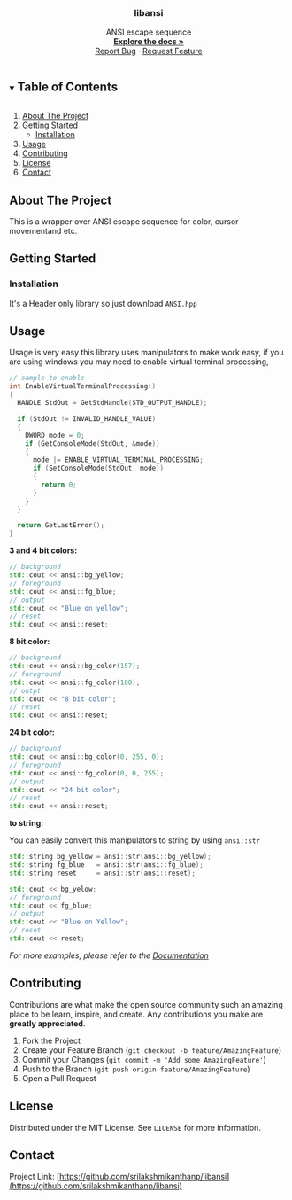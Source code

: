 <!--
 Copyright (c) 2021 Sri Lakshmi Kanthan P
 
 This software is released under the MIT License.
 https://opensource.org/licenses/MIT
-->

<!-- PROJECT LOGO -->
<br />
  <h3 align="center">libansi</h3>

  <p align="center">
    ANSI escape sequence
    <br />
    <a href="https://srilakshmikanthanp.github.io/ANSI/docs/html"><strong>Explore the docs »</strong></a>
    <br />
    <a href="https://github.com/srilakshmikanthanp/ANSI/issues">Report Bug</a>
    ·
    <a href="https://github.com/srilakshmikanthanp/ANSI/issues">Request Feature</a>
  </p>
</p>

<!-- TABLE OF CONTENTS -->
<details open="open">
  <summary><h2 style="display: inline-block">Table of Contents</h2></summary>
  <ol>
    <li>
      <a href="#about-the-project">About The Project</a>
    </li>
    <li>
      <a href="#getting-started">Getting Started</a>
      <ul>
        <li><a href="#installation">Installation</a></li>
      </ul>
    </li>
    <li><a href="#usage">Usage</a></li>
    <li><a href="#contributing">Contributing</a></li>
    <li><a href="#license">License</a></li>
    <li><a href="#contact">Contact</a></li>
  </ol>
</details>

<!-- ABOUT THE PROJECT -->
## About The Project

This is a wrapper over ANSI escape sequence for color, cursor movementand etc.

<!-- GETTING STARTED -->
## Getting Started

### Installation

It's a Header only library so just download `ANSI.hpp`

<!-- USAGE EXAMPLES -->
## Usage

Usage is very easy this library uses manipulators to make work easy, if you are using windows you may need to enable virtual terminal processing,

~~~cpp
// sample to enable
int EnableVirtualTerminalProcessing()
{
  HANDLE StdOut = GetStdHandle(STD_OUTPUT_HANDLE);

  if (StdOut != INVALID_HANDLE_VALUE)
  {
    DWORD mode = 0;
    if (GetConsoleMode(StdOut, &mode))
    {
      mode |= ENABLE_VIRTUAL_TERMINAL_PROCESSING;
      if (SetConsoleMode(StdOut, mode))
      {
        return 0;
      }
    }
  }

  return GetLastError();
}
~~~

**3 and 4 bit colors:**

~~~cpp
// background
std::cout << ansi::bg_yellow;
// foreground
std::cout << ansi::fg_blue;
// output
std::cout << "Blue on yellow";
// reset
std::cout << ansi::reset;
~~~

**8 bit color:**

~~~cpp
// background
std::cout << ansi::bg_color(157);
// foreground
std::cout << ansi::fg_color(100);
// outpt
std::cout << "8 bit color";
// reset
std::cout << ansi::reset;
~~~

**24 bit color:**

~~~cpp
// background
std::cout << ansi::bg_color(0, 255, 0);
// foreground
std::cout << ansi::fg_color(0, 0, 255);
// output
std::cout << "24 bit color";
// reset
std::cout << ansi::reset;
~~~

**to string:**

You can easily convert this manipulators to string by using `ansi::str`

~~~cpp
std::string bg_yellow = ansi::str(ansi::bg_yellow);
std::string fg_blue   = ansi::str(ansi::fg_blue);
std::string reset     = ansi::str(ansi::reset);

std::cout << bg_yelow;
// foreground
std::cout << fg_blue;
// output
std::cout << "Blue on Yellow";
// reset
std::cout << reset;
~~~

_For more examples, please refer to the [Documentation]("https://srilakshmikanthanp.github.io/libansi/docs/html")_

<!-- CONTRIBUTING -->
## Contributing

Contributions are what make the open source community such an amazing place to be learn, inspire, and create. Any contributions you make are **greatly appreciated**.

1. Fork the Project
2. Create your Feature Branch (`git checkout -b feature/AmazingFeature`)
3. Commit your Changes (`git commit -m 'Add some AmazingFeature'`)
4. Push to the Branch (`git push origin feature/AmazingFeature`)
5. Open a Pull Request

<!-- LICENSE -->
## License

Distributed under the MIT License. See `LICENSE` for more information.

<!-- CONTACT -->
## Contact

Project Link: [https://github.com/srilakshmikanthanp/libansi](https://github.com/srilakshmikanthanp/libansi)
